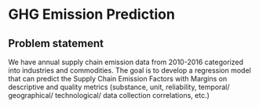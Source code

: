 # GHG Emission Prediction

## Problem statement
We have annual supply chain emission data from 2010-2016 categorized into industries and commodities. The goal is to develop a regression model that can predict the Supply Chain Emission Factors with Margins on descriptive and quality metrics (substance, unit, reliability, temporal/ geographical/ technological/ data collection correlations, etc.) 
